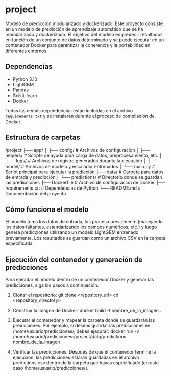 # project
Modelo de predicción modularizado y dockerizado:
Este proyecto consiste en un modelo de predicción de aprendizaje automático que se ha modularizado y dockerizado. El objetivo del modelo es predecir resultados en función de un conjunto de datos determinado y se puede ejecutar en un contenedor Docker para garantizar la coherencia y la portabilidad en diferentes entornos.


## Dependencias
- Python 3.10
- LightGBM
- Pandas
- Scikit-learn
- Docker

Todas las demás dependencias están incluidas en el archivo `requirements.txt` y se instalarán durante el proceso de compilación de Docker.


## Estructura de carpetas
/project
├── app/
│   ├── config/                # Archivos de configuracion
│   ├── helpers/               # Scripts de ayuda para carga de datos, preprocesamiento, etc.
│   ├── logs/                  # Archivos de registro generados durante la ejecución
│   ├── model/                 # Archivos de modelo y escalador entrenados
│   └── main.py                # Script principal para ejecutar la predicción
├── data/                      # Carpeta para datos de entrada y predicción
│   └── predictions/           # Directorio donde se guardan las predicciones
├── Dockerfile                 # Archivo de configuración de Docker
├── requirements.txt           # Dependencias de Python
└── README.md                  # Documentación del proyecto


## Cómo funciona el modelo
El modelo toma los datos de entrada, los procesa previamente (manejando los datos faltantes, estandarizando los campos numéricos, etc.) y luego genera predicciones utilizando un modelo LightGBM entrenado previamente. Los resultados se guardan como un archivo CSV en la carpeta especificada.

## Ejecución del contenedor y generación de predicciones
Para ejecutar el modelo dentro de un contenedor Docker y generar las predicciones, siga los pasos a continuación:

1. Clonar el repositorio:
git clone <repository_url>
cd <repository_directory>

2. Construir la imagen de Docker:
docker build -t nombre_de_la_imagen .

3. Ejecutar el contenedor y mapear la carpeta donde se guardarán las predicciones. Por ejemplo, si deseas guardar las predicciones en /home/usuario/predicciones/, debes ejecutar:
docker run -v /home/usuario/predicciones:/project/data/predictions nombre_de_la_imagen

4. Verificar las predicciones: Después de que el contenedor termine la ejecución, las predicciones estarán guardadas en el archivo predictions.csv dentro de la carpeta que hayas especificado (en este caso /home/usuario/predicciones/).
